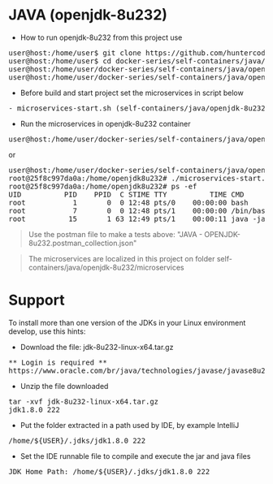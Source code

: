 # JAVA (openjdk-8u232)

- How to run openjdk-8u232 from this project use

<pre>
user@host:/home/user$ git clone https://github.com/huntercodexs/docker-series.git .
user@host:/home/user$ cd docker-series/self-containers/java/openjdk-8u232
user@host:/home/user/docker-series/self-containers/java/openjdk-8u232$ docker-compose up --build
user@host:/home/user/docker-series/self-containers/java/openjdk-8u232$ docker-compose start
</pre>

- Before build and start project set the microservices in script below

<pre>
- microservices-start.sh (self-containers/java/openjdk-8u232/microservices/microservices-start.sh)
</pre>

- Run the microservices in openjdk-8u232 container

<pre>
user@host:/home/user/docker-series/self-containers/java/openjdk-8u232$ docker exec -it openjdk-8u232 ./microservices-start.sh
</pre>

or

<pre>
user@host:/home/user/docker-series/self-containers/java/openjdk-8u232$ docker exec -it openjdk-8u232 /bin/bash
root@25f8c997da0a:/home/openjdk8u232# ./microservices-start.sh
root@25f8c997da0a:/home/openjdk8u232# ps -ef
UID          PID    PPID  C STIME TTY          TIME CMD
root           1       0  0 12:48 pts/0    00:00:00 bash
root           7       0  0 12:48 pts/1    00:00:00 /bin/bash
root          15       1 63 12:49 pts/1    00:00:11 java -jar SIMPLE-API-USERS-0.0.1-SNAPSHOT.jar
</pre>

> Use the postman file to make a tests above: "JAVA - OPENJDK-8u232.postman_collection.json"

> The microservices are localized in this project on folder self-containers/java/openjdk-8u232/microservices


# Support

To install more than one version of the JDKs in your Linux environment develop, use this hints:

- Download the file: jdk-8u232-linux-x64.tar.gz
<pre>
** Login is required **
https://www.oracle.com/br/java/technologies/javase/javase8u211-later-archive-downloads.html
</pre>

- Unzip the file downloaded
<pre>
tar -xvf jdk-8u232-linux-x64.tar.gz
jdk1.8.0_222
</pre>

- Put the folder extracted in a path used by IDE, by example IntelliJ
<pre>
/home/${USER}/.jdks/jdk1.8.0_222
</pre>

- Set the IDE runnable file to compile and execute the jar and java files
<pre>
JDK Home Path: /home/${USER}/.jdks/jdk1.8.0_222
</pre>

